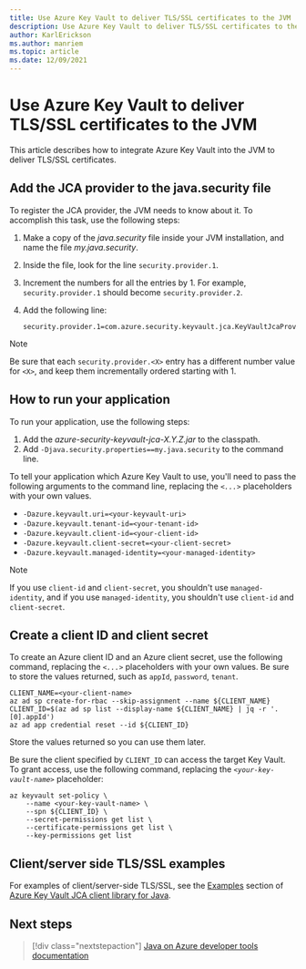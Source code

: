 ```yaml
---
title: Use Azure Key Vault to deliver TLS/SSL certificates to the JVM
description: Use Azure Key Vault to deliver TLS/SSL certificates to the JVM
author: KarlErickson
ms.author: manriem
ms.topic: article
ms.date: 12/09/2021
---
```


# Use Azure Key Vault to deliver TLS/SSL certificates to the JVM

This article describes how to integrate Azure Key Vault into the JVM to deliver TLS/SSL certificates.

## Add the JCA provider to the java.security file

To register the JCA provider, the JVM needs to know about it. To accomplish this task, use the following steps:

1. Make a copy of the *java.security* file inside your JVM installation, and name the file *my.java.security*.
1. Inside the file, look for the line `security.provider.1`.
1. Increment the numbers for all the entries by 1. For example, `security.provider.1` should become `security.provider.2`.
1. Add the following line:

   ```text
   security.provider.1=com.azure.security.keyvault.jca.KeyVaultJcaProvider
   ```

> [!NOTE]
> Be sure that each `security.provider.<X>` entry has a different number value for `<X>`, and keep them incrementally ordered starting with 1.

## How to run your application

To run your application, use the following steps:

1. Add the *azure-security-keyvault-jca-X.Y.Z.jar* to the classpath.
1. Add `-Djava.security.properties==my.java.security` to the command line.

To tell your application which Azure Key Vault to use, you'll need to pass the following arguments to the command line, replacing the *`<...>`* placeholders with your own values.

* `-Dazure.keyvault.uri=<your-keyvault-uri>`
* `-Dazure.keyvault.tenant-id=<your-tenant-id>`
* `-Dazure.keyvault.client-id=<your-client-id>`
* `-Dazure.keyvault.client-secret=<your-client-secret>`
* `-Dazure.keyvault.managed-identity=<your-managed-identity>`

> [!NOTE]
> If you use `client-id` and `client-secret`, you shouldn't use `managed-identity`, and if you use `managed-identity`, you shouldn't use `client-id` and `client-secret`.

## Create a client ID and client secret

To create an Azure client ID and an Azure client secret, use the following command, replacing the *`<...>`* placeholders with your own values. Be sure to store the values returned, such as `appId`, `password`, `tenant`.

```azurecli
CLIENT_NAME=<your-client-name>
az ad sp create-for-rbac --skip-assignment --name ${CLIENT_NAME}
CLIENT_ID=$(az ad sp list --display-name ${CLIENT_NAME} | jq -r '.[0].appId')
az ad app credential reset --id ${CLIENT_ID}
```

Store the values returned so you can use them later.

Be sure the client specified by `CLIENT_ID` can access the target Key Vault. To grant access, use the following command, replacing the *`<your-key-vault-name>`* placeholder:

```azurecli
az keyvault set-policy \
    --name <your-key-vault-name> \
    --spn ${CLIENT_ID} \
    --secret-permissions get list \
    --certificate-permissions get list \
    --key-permissions get list
```

## Client/server side TLS/SSL examples

For examples of client/server-side TLS/SSL, see the [Examples](/java/api/overview/azure/security-keyvault-jca-readme#examples) section of [Azure Key Vault JCA client library for Java](/java/api/overview/azure/security-keyvault-jca-readme).

## Next steps

> [!div class="nextstepaction"]
> [Java on Azure developer tools documentation](index.yml)
